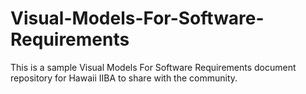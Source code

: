 # Visual-Models-For-Software-Requirements
This is a sample Visual Models For Software Requirements document repository for Hawaii IIBA to share with the community.
